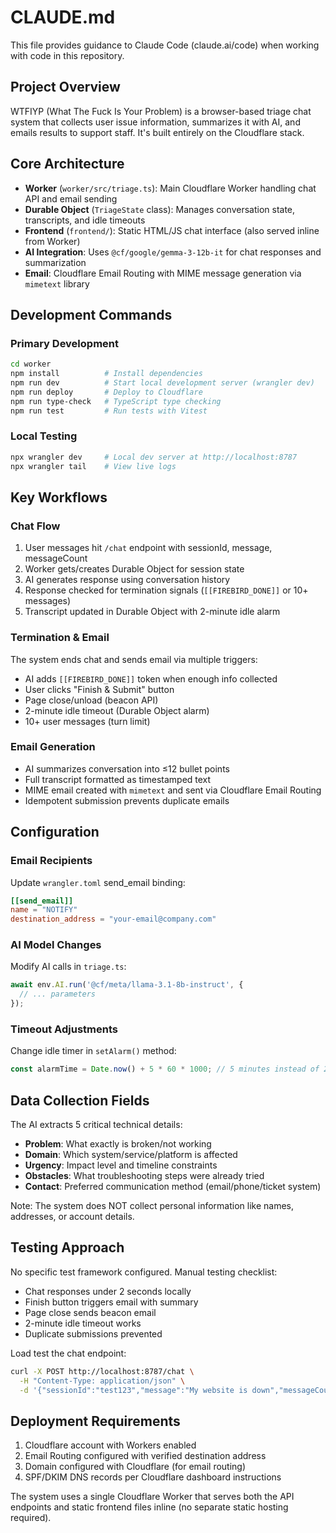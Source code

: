 # CLAUDE.md

This file provides guidance to Claude Code (claude.ai/code) when working with code in this repository.

## Project Overview

WTFIYP (What The Fuck Is Your Problem) is a browser-based triage chat system that collects user issue information, summarizes it with AI, and emails results to support staff. It's built entirely on the Cloudflare stack.

## Core Architecture

- **Worker** (`worker/src/triage.ts`): Main Cloudflare Worker handling chat API and email sending
- **Durable Object** (`TriageState` class): Manages conversation state, transcripts, and idle timeouts
- **Frontend** (`frontend/`): Static HTML/JS chat interface (also served inline from Worker)
- **AI Integration**: Uses `@cf/google/gemma-3-12b-it` for chat responses and summarization
- **Email**: Cloudflare Email Routing with MIME message generation via `mimetext` library

## Development Commands

### Primary Development
```bash
cd worker
npm install          # Install dependencies
npm run dev          # Start local development server (wrangler dev)
npm run deploy       # Deploy to Cloudflare
npm run type-check   # TypeScript type checking
npm run test         # Run tests with Vitest
```

### Local Testing
```bash
npx wrangler dev     # Local dev server at http://localhost:8787
npx wrangler tail    # View live logs
```

## Key Workflows

### Chat Flow
1. User messages hit `/chat` endpoint with sessionId, message, messageCount
2. Worker gets/creates Durable Object for session state
3. AI generates response using conversation history
4. Response checked for termination signals (`[[FIREBIRD_DONE]]` or 10+ messages)
5. Transcript updated in Durable Object with 2-minute idle alarm

### Termination & Email
The system ends chat and sends email via multiple triggers:
- AI adds `[[FIREBIRD_DONE]]` token when enough info collected
- User clicks "Finish & Submit" button
- Page close/unload (beacon API)
- 2-minute idle timeout (Durable Object alarm)
- 10+ user messages (turn limit)

### Email Generation
- AI summarizes conversation into ≤12 bullet points
- Full transcript formatted as timestamped text
- MIME email created with `mimetext` and sent via Cloudflare Email Routing
- Idempotent submission prevents duplicate emails

## Configuration

### Email Recipients
Update `wrangler.toml` send_email binding:
```toml
[[send_email]]
name = "NOTIFY"
destination_address = "your-email@company.com"
```

### AI Model Changes
Modify AI calls in `triage.ts`:
```typescript
await env.AI.run('@cf/meta/llama-3.1-8b-instruct', {
  // ... parameters
});
```

### Timeout Adjustments
Change idle timer in `setAlarm()` method:
```typescript
const alarmTime = Date.now() + 5 * 60 * 1000; // 5 minutes instead of 2
```

## Data Collection Fields

The AI extracts 5 critical technical details:
- **Problem**: What exactly is broken/not working
- **Domain**: Which system/service/platform is affected
- **Urgency**: Impact level and timeline constraints
- **Obstacles**: What troubleshooting steps were already tried
- **Contact**: Preferred communication method (email/phone/ticket system)

Note: The system does NOT collect personal information like names, addresses, or account details.

## Testing Approach

No specific test framework configured. Manual testing checklist:
- Chat responses under 2 seconds locally
- Finish button triggers email with summary
- Page close sends beacon email
- 2-minute idle timeout works
- Duplicate submissions prevented

Load test the chat endpoint:
```bash
curl -X POST http://localhost:8787/chat \
  -H "Content-Type: application/json" \
  -d '{"sessionId":"test123","message":"My website is down","messageCount":1}'
```

## Deployment Requirements

1. Cloudflare account with Workers enabled
2. Email Routing configured with verified destination address
3. Domain configured with Cloudflare (for email routing)
4. SPF/DKIM DNS records per Cloudflare dashboard instructions

The system uses a single Cloudflare Worker that serves both the API endpoints and static frontend files inline (no separate static hosting required).